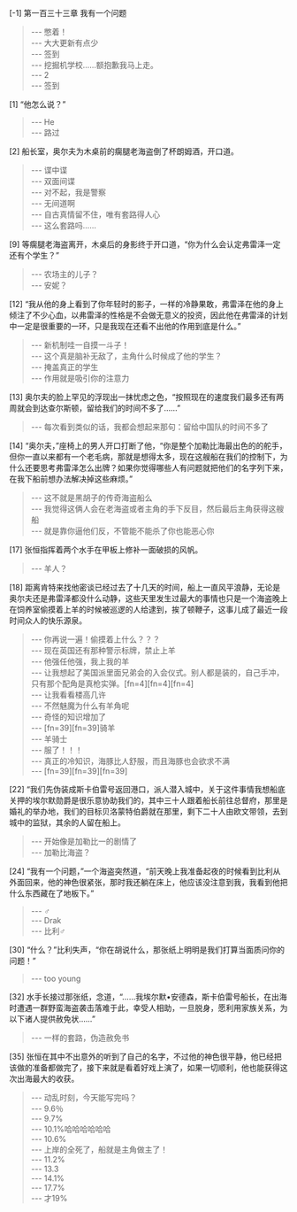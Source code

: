 
[-1] 第一百三十三章 我有一个问题
>--- 憋着！<br>
>--- 大大更新有点少<br>
>--- 签到<br>
>--- 挖掘机学校……额抱歉我马上走。<br>
>--- 2<br>
>--- 签到<br>

[1] “他怎么说？”
>--- He<br>
>--- 路过<br>

[2] 船长室，奥尔夫为木桌前的瘸腿老海盗倒了杯朗姆酒，开口道。
>--- 谍中谍<br>
>--- 双面间谍<br>
>--- 对不起，我是警察<br>
>--- 无间道啊<br>
>--- 自古真情留不住，唯有套路得人心<br>
>--- 这么套路吗……<br>

[9] 等瘸腿老海盗离开，木桌后的身影终于开口道，“你为什么会认定弗雷泽一定还有个学生？”
>--- 农场主的儿子？<br>
>--- 安妮？<br>

[12] “我从他的身上看到了你年轻时的影子，一样的冷静果敢，弗雷泽在他的身上倾注了不少心血，以弗雷泽的性格是不会做无意义的投资，因此他在弗雷泽的计划中一定是很重要的一环，只是我现在还看不出他的作用到底是什么。”
>--- 新机制哇一自摸一斗子！<br>
>--- 这个真是脑补无敌了，主角什么时候成了他的学生？<br>
>--- 掩盖真正的学生<br>
>--- 作用就是吸引你的注意力<br>

[13] 奥尔夫的脸上罕见的浮现出一抹忧虑之色，“按照现在的速度我们最多还有两周就会到达查尔斯顿，留给我们的时间不多了……”
>--- 每次看到类似的话，我都会想起来那句：留给中国队的时间不多了<br>

[14] “奥尔夫，”座椅上的男人开口打断了他，“你是整个加勒比海最出色的的舵手，但你一直以来都有一个老毛病，那就是想得太多，现在这艘船在我们的控制下，为什么还要思考弗雷泽怎么出牌？如果你觉得哪些人有问题就把他们的名字列下来，在我下船前想办法解决掉这些麻烦。”
>--- 这不就是黑胡子的传奇海盗船么<br>
>--- 我觉得这俩人会在老海盗或者主角的手下反目，然后最后主角获得这艘船<br>
>--- 就是靠你逼他们反，不管能不能杀了你也能恶心你<br>

[17] 张恒指挥着两个水手在甲板上修补一面破损的风帆。
>--- 羊人？<br>

[18] 距离肯特来找他密谈已经过去了十几天的时间，船上一直风平浪静，无论是奥尔夫还是弗雷泽都没什么动静，这些天里发生过最大的事情也只是一个海盗晚上在饲养室偷摸着上羊的时候被巡逻的人给逮到，挨了顿鞭子，这事儿成了最近一段时间众人的快乐源泉。
>--- 你再说一遍！偷摸着上什么？？？<br>
>--- 现在英国还有那种警示标牌，禁止上羊<br>
>--- 他强任他强，我上我的羊<br>
>--- 让我想起了美国派里面兄弟会的入会仪式。别人都是装的，自己手冲，只有那个配角是真枪实弹。[fn=4][fn=4][fn=4]<br>
>--- 让我看看楼高几许<br>
>--- 不然魅魔为什么有羊角呢<br>
>--- 奇怪的知识增加了<br>
>--- [fn=39][fn=39]骑羊<br>
>--- 羊骑士<br>
>--- 服了！！！<br>
>--- 真正的冷知识，海豚比人舒服，而且海豚也会欲求不满<br>
>--- [fn=39][fn=39][fn=39]<br>

[22] “我们先伪装成斯卡伯雷号返回港口，派人潜入城中，关于这件事情我想船底关押的埃尔默勋爵是很乐意协助我们的，其中三十人跟着船长前往总督府，那里是婚礼的举办地，我们的目标贝洛蒙特伯爵就在那里，剩下二十人由欧文带领，去到城中的监狱，其余的人留在船上。
>--- 开始像是加勒比一的剧情了<br>
>--- 加勒比海盗？<br>

[24] “我有一个问题，”一个海盗突然道，“前天晚上我准备起夜的时候看到比利从外面回来，他的神色很紧张，那时我还躺在床上，他应该没注意到我，我看到他把什么东西藏在了地板下。”
>--- ♂<br>
>--- Drak<br>
>--- 比利♂<br>

[30] “什么？”比利失声，“你在胡说什么，那张纸上明明是我们打算当面质问你的问题！”
>--- too young<br>

[32] 水手长接过那张纸，念道，“……我埃尔默•安德森，斯卡伯雷号船长，在出海时遭遇一群野蛮海盗袭击落难于此，幸受人相助，一旦脱身，愿利用家族关系，为以下诸人提供赦免状……”
>--- 一样的套路，伪造赦免书<br>

[35] 张恒在其中不出意外的听到了自己的名字，不过他的神色很平静，他已经把该做的准备都做完了，接下来就是看着好戏上演了，如果一切顺利，他也能获得这次出海最大的收获。
>--- 动乱时刻，今天能写完吗？<br>
>--- 9.6％<br>
>--- 9.7%<br>
>--- 10.1%哈哈哈哈哈哈<br>
>--- 10.6%<br>
>--- 上岸的全死了，船就是主角做主了！<br>
>--- 11.2%<br>
>--- 13.3<br>
>--- 14.1%<br>
>--- 17.7%<br>
>--- 才19%<br>
